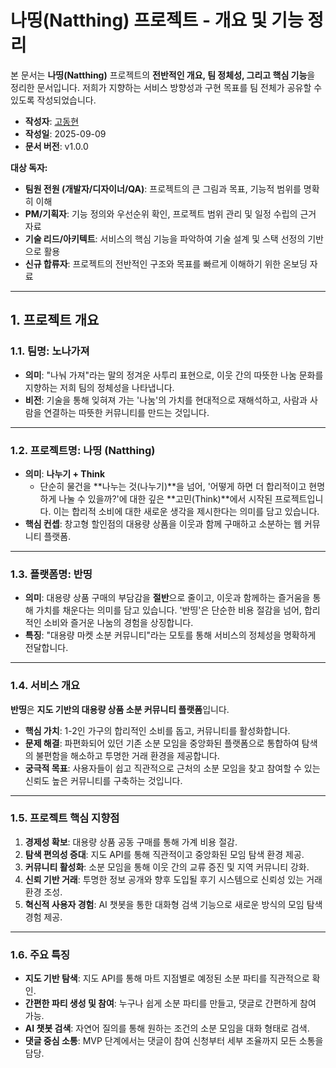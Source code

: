 # 나띵(Natthing) 프로젝트 - 개요 및 기능 정리

본 문서는 **나띵(Natthing)** 프로젝트의 **전반적인 개요, 팀 정체성, 그리고 핵심 기능**을 정리한 문서입니다. 저희가 지향하는 서비스 방향성과 구현 목표를 팀 전체가 공유할 수 있도록 작성되었습니다.

* **작성자**: [고동현](https://github.com/rhehdgus8831)
* **작성일**: 2025-09-09
* **문서 버전**: v1.0.0

**대상 독자:**
- **팀원 전원 (개발자/디자이너/QA)**: 프로젝트의 큰 그림과 목표, 기능적 범위를 명확히 이해
- **PM/기획자**: 기능 정의와 우선순위 확인, 프로젝트 범위 관리 및 일정 수립의 근거 자료
- **기술 리드/아키텍트**: 서비스의 핵심 기능을 파악하여 기술 설계 및 스택 선정의 기반으로 활용
- **신규 합류자**: 프로젝트의 전반적인 구조와 목표를 빠르게 이해하기 위한 온보딩 자료

---

## 1. 프로젝트 개요

### 1.1. 팀명: **노나가져**

- **의미**: "나눠 가져"라는 말의 정겨운 사투리 표현으로, 이웃 간의 따뜻한 나눔 문화를 지향하는 저희 팀의 정체성을 나타냅니다.
- **비전**: 기술을 통해 잊혀져 가는 '나눔'의 가치를 현대적으로 재해석하고, 사람과 사람을 연결하는 따뜻한 커뮤니티를 만드는 것입니다.

---

### 1.2. 프로젝트명: **나띵 (Natthing)**

- **의미**: **나누기 + Think**
    - 단순히 물건을 **나누는 것(나누기)**을 넘어, '어떻게 하면 더 합리적이고 현명하게 나눌 수 있을까?'에 대한 깊은 **고민(Think)**에서 시작된 프로젝트입니다. 이는 합리적 소비에 대한 새로운 생각을 제시한다는 의미를 담고 있습니다.
- **핵심 컨셉**: 창고형 할인점의 대용량 상품을 이웃과 함께 구매하고 소분하는 웹 커뮤니티 플랫폼.

---

### 1.3. 플랫폼명: **반띵**

- **의미**: 대용량 상품 구매의 부담감을 **절반**으로 줄이고, 이웃과 함께하는 즐거움을 통해 가치를 채운다는 의미를 담고 있습니다. '반띵'은 단순한 비용 절감을 넘어, 합리적인 소비와 즐거운 나눔의 경험을 상징합니다.
- **특징**: "대용량 마켓 소분 커뮤니티"라는 모토를 통해 서비스의 정체성을 명확하게 전달합니다.

---

### 1.4. 서비스 개요

**반띵**은 **지도 기반의 대용량 상품 소분 커뮤니티 플랫폼**입니다.

- **핵심 가치**: 1-2인 가구의 합리적인 소비를 돕고, 커뮤니티를 활성화합니다.
- **문제 해결**: 파편화되어 있던 기존 소분 모임을 중앙화된 플랫폼으로 통합하여 탐색의 불편함을 해소하고 투명한 거래 환경을 제공합니다.
- **궁극적 목표**: 사용자들이 쉽고 직관적으로 근처의 소분 모임을 찾고 참여할 수 있는 신뢰도 높은 커뮤니티를 구축하는 것입니다.

---

### 1.5. 프로젝트 핵심 지향점

1.  **경제성 확보**: 대용량 상품 공동 구매를 통해 가계 비용 절감.
2.  **탐색 편의성 증대**: 지도 API를 통해 직관적이고 중앙화된 모임 탐색 환경 제공.
3.  **커뮤니티 활성화**: 소분 모임을 통해 이웃 간의 교류 증진 및 지역 커뮤니티 강화.
4.  **신뢰 기반 거래**: 투명한 정보 공개와 향후 도입될 후기 시스템으로 신뢰성 있는 거래 환경 조성.
5.  **혁신적 사용자 경험**: AI 챗봇을 통한 대화형 검색 기능으로 새로운 방식의 모임 탐색 경험 제공.

---

### 1.6. 주요 특징

- **지도 기반 탐색**: 지도 API를 통해 마트 지점별로 예정된 소분 파티를 직관적으로 확인.
- **간편한 파티 생성 및 참여**: 누구나 쉽게 소분 파티를 만들고, 댓글로 간편하게 참여 가능.
- **AI 챗봇 검색**: 자연어 질의를 통해 원하는 조건의 소분 모임을 대화 형태로 검색.
- **댓글 중심 소통**: MVP 단계에서는 댓글이 참여 신청부터 세부 조율까지 모든 소통을 담당.